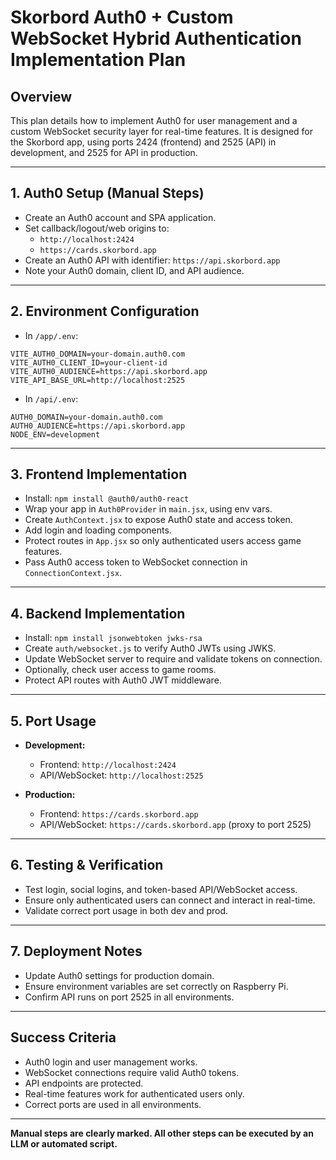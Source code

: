 # Skorbord Auth0 + Custom WebSocket Hybrid Authentication Implementation Plan


## Overview

This plan details how to implement Auth0 for user management and a custom WebSocket security layer for real-time features. It is designed for the Skorbord app, using ports 2424 (frontend) and 2525 (API) in development, and 2525 for API in production.

---

## 1. Auth0 Setup (Manual Steps)

- Create an Auth0 account and SPA application.
- Set callback/logout/web origins to:
  - `http://localhost:2424`
  - `https://cards.skorbord.app`
- Create an Auth0 API with identifier: `https://api.skorbord.app`
- Note your Auth0 domain, client ID, and API audience.

---

## 2. Environment Configuration

- In `/app/.env`:

```env
VITE_AUTH0_DOMAIN=your-domain.auth0.com
VITE_AUTH0_CLIENT_ID=your-client-id
VITE_AUTH0_AUDIENCE=https://api.skorbord.app
VITE_API_BASE_URL=http://localhost:2525
```

- In `/api/.env`:

```env
AUTH0_DOMAIN=your-domain.auth0.com
AUTH0_AUDIENCE=https://api.skorbord.app
NODE_ENV=development
```

---

## 3. Frontend Implementation

- Install: `npm install @auth0/auth0-react`
- Wrap your app in `Auth0Provider` in `main.jsx`, using env vars.
- Create `AuthContext.jsx` to expose Auth0 state and access token.
- Add login and loading components.
- Protect routes in `App.jsx` so only authenticated users access game features.
- Pass Auth0 access token to WebSocket connection in `ConnectionContext.jsx`.

---

## 4. Backend Implementation

- Install: `npm install jsonwebtoken jwks-rsa`
- Create `auth/websocket.js` to verify Auth0 JWTs using JWKS.
- Update WebSocket server to require and validate tokens on connection.
- Optionally, check user access to game rooms.
- Protect API routes with Auth0 JWT middleware.

---

## 5. Port Usage

- **Development:**
  - Frontend: `http://localhost:2424`
  - API/WebSocket: `http://localhost:2525`

- **Production:**
  - Frontend: `https://cards.skorbord.app`
  - API/WebSocket: `https://cards.skorbord.app` (proxy to port 2525)

---

## 6. Testing & Verification

- Test login, social logins, and token-based API/WebSocket access.
- Ensure only authenticated users can connect and interact in real-time.
- Validate correct port usage in both dev and prod.

---

## 7. Deployment Notes

- Update Auth0 settings for production domain.
- Ensure environment variables are set correctly on Raspberry Pi.
- Confirm API runs on port 2525 in all environments.

---

## Success Criteria

- Auth0 login and user management works.
- WebSocket connections require valid Auth0 tokens.
- API endpoints are protected.
- Real-time features work for authenticated users only.
- Correct ports are used in all environments.

---

**Manual steps are clearly marked. All other steps can be executed by an LLM or automated script.**
